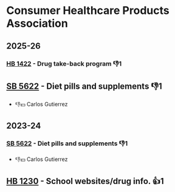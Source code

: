 # Consumer Healthcare Products Association
## 2025-26

### [HB 1422](/bill/2025-26/hb/1422/) - Drug take-back program  👎1 

## [SB 5622](/bill/2025-26/sb/5622/) - Diet pills and supplements  👎1 
* 👎💵 Carlos Gutierrez

## 2023-24

### [SB 5622](/bill/2023-24/sb/5622/) - Diet pills and supplements  👎1 
* 👎💵 Carlos Gutierrez

## [HB 1230](/bill/2023-24/hb/1230/) - School websites/drug info. 👍1  
